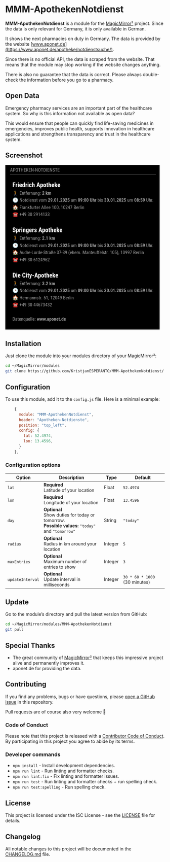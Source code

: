# MMM-ApothekenNotdienst

**MMM-ApothekenNotdienst** is a module for the [MagicMirror²](https://github.com/MagicMirrorOrg/MagicMirror) project. Since the data is only relevant for Germany, it is only available in German.

It shows the next pharmacies on duty in Germany. The data is provided by the website [www.aponet.de](https://www.aponet.de/apotheke/notdienstsuche/).

Since there is no official API, the data is scraped from the website. That means that the module may stop working if the website changes anything.

There is also no guarantee that the data is correct. Please always double-check the information before you go to a pharmacy.

## Open Data

Emergency pharmacy services are an important part of the healthcare system. So why is this information not available as open data?

This would ensure that people can quickly find life-saving medicines in emergencies, improves public health, supports innovation in healthcare applications and strengthens transparency and trust in the healthcare system.

## Screenshot

![screenshot](screenshot.png)

## Installation

Just clone the module into your modules directory of your MagicMirror²:

```bash
cd ~/MagicMirror/modules
git clone https://github.com/KristjanESPERANTO/MMM-ApothekenNotdienst/
```

## Configuration

To use this module, add it to the `config.js` file. Here is a minimal example:

```javascript
    {
      module: "MMM-ApothekenNotdienst",
      header: "Apotheken-Notdienste",
      position: "top_left",
      config: {
        lat: 52.4974,
        lon: 13.4596,
      }
    },
```

### Configuration options

| Option           | Description                                                                                             | Type    | Default                       |
| ---------------- | ------------------------------------------------------------------------------------------------------- | ------- | ----------------------------- |
| `lat`            | **Required**<br>Latitude of your location                                                               | Float   | `52.4974`                     |
| `lon`            | **Required**<br>Longitude of your location                                                              | Float   | `13.4596`                     |
| `day`            | **Optional**<br>Show duties for today or tomorrow. <br> **Possible values:** `"today"` and `"tomorrow"` | String  | `"today"`                     |
| `radius`         | **Optional**<br>Radius in km around your location                                                       | Integer | `5`                           |
| `maxEntries`     | **Optional**<br>Maximum number of entries to show                                                       | Integer | `3`                           |
| `updateInterval` | **Optional**<br>Update interval in milliseconds                                                         | Integer | `30 * 60 * 1000` (30 minutes) |

## Update

Go to the module’s directory and pull the latest version from GitHub:

```bash
cd ~/MagicMirror/modules/MMM-ApothekenNotdienst
git pull
```

## Special Thanks

- The great community of [MagicMirror²](https://github.com/MagicMirrorOrg/MagicMirror) that keeps this impressive project alive and permanently improves it.
- aponet.de for providing the data.

## Contributing

If you find any problems, bugs or have questions, please [open a GitHub issue](https://github.com/KristjanESPERANTO/MMM-ApothekenNotdienst/issues) in this repository.

Pull requests are of course also very welcome 🙂

### Code of Conduct

Please note that this project is released with a [Contributor Code of Conduct](CODE_OF_CONDUCT.md). By participating in this project you agree to abide by its terms.

### Developer commands

- `npm install` - Install development dependencies.
- `npm run lint` - Run linting and formatter checks.
- `npm run lint:fix` - Fix linting and formatter issues.
- `npm run test` - Run linting and formatter checks + run spelling check.
- `npm run test:spelling` - Run spelling check.

## License

This project is licensed under the ISC License - see the [LICENSE](LICENSE.md) file for details.

## Changelog

All notable changes to this project will be documented in the [CHANGELOG.md](CHANGELOG.md) file.
